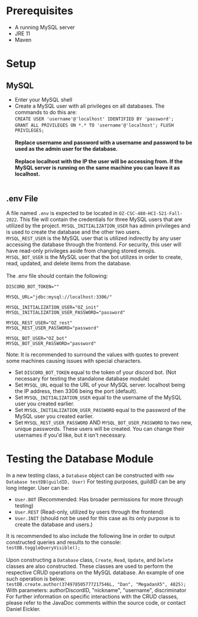 # Prerequisites
- A running MySQL server 
- JRE 11
- Maven

# Setup

## MySQL
- Enter your MySQL shell
- Create a MySQL user with all privileges on all databases. The commands to do this are: <br/> 
`CREATE USER 'username'@'localhost' IDENTIFIED BY 'password';`<br> 
`GRANT ALL PRIVILEGES ON *.* TO 'username'@'localhost'; FLUSH PRIVILEGES;` 
<br><br>**Replace username and password with a username and password to be used as the admin user for the database. 
<br><br>Replace localhost with the IP the user will be accessing from. If the MySQL server is running on the same machine you can leave it as localhost.<br/><br/>**
## .env File
A file named `.env` is expected to be located in `OZ-CSC-480-HCI-521-Fall-2022`. This file will contain the credentials for three MySQL users that are utilized by the project. `MYSQL_INITIALIZATION_USER` has admin privileges and is used to create the database and the other two users.  
`MYSQL_REST_USER` is the MySQL user that is utilized indirectly by any user accessing the database through the frontend. For security, this user will have read-only privileges aside from changing stored emojis. `MYSQL_BOT_USER` is the MySQL user that the bot utilizes in order to create, read, updated, and delete items from the database.  
<br>The .env file should contain the following:

```
DISCORD_BOT_TOKEN=""

MYSQL_URL="jdbc:mysql://localhost:3306/"

MYSQL_INITIALIZATION_USER="OZ_init"
MYSQL_INITIALIZATION_USER_PASSWORD="password"

MYSQL_REST_USER="OZ_rest"
MYSQL_REST_USER_PASSWORD="password"

MYSQL_BOT_USER="OZ_bot"
MYSQL_BOT_USER_PASSWORD="password"
```

Note: It is recommended to surround the values with quotes to prevent some machines causing issues with special characters.
- Set `DISCORD_BOT_TOKEN` equal to the token of your discord bot. (Not necessary for testing the standalone database module)
- Set `MYSQL_URL` equal to the URL of your MySQL server. localhost being the IP address, then 3306 being the port (default).
- Set `MYSQL_INITIALIZATION_USER` equal to the username of the MySQL user you created earlier.
- Set `MYSQL_INITIALIZATION_USER_PASSWORD` equal to the password of the MySQL user you created earlier.
- Set `MYSQL_REST_USER_PASSWORD` AND `MYSQL_BOT_USER_PASSWORD` to two new, unique passwords. These users will be created. You can change their usernames if you'd like, but it isn't necessary.

# Testing the Database Module
In a new testing class, a `Database` object can be constructed with `new Database testDB(guildID, User)`
For testing purposes, guildID can be any long integer. User can be: <br>
- `User.BOT` (Recommended. Has broader permissions for more through testing) 
- `User.REST` (Read-only, utilized by users through the frontend)
- `User.INIT` (should not be used for this case as its only purpose is to create the database and users.) 

It is recommended to also include the following line in order to output constructed queries and results to the console:
`testDB.toggleQueryVisible();`
<br><br> Upon constructing a `Database` class, `Create`, `Read`, `Update`, and `Delete` classes are also constructed. These classes are used to perform the respective CRUD operations on the MySQL database. An example of one such operation is below:
<br>`testDB.create.author(374978505777217546L, "Dan", "MegadanX5", 4825);` 
<br>With parameters: authorDiscordID, "nickname", "username", discriminator
<br>For further information on specific interactions with the CRUD classes, please refer to the JavaDoc comments within the source code, or contact Daniel Eickler. 